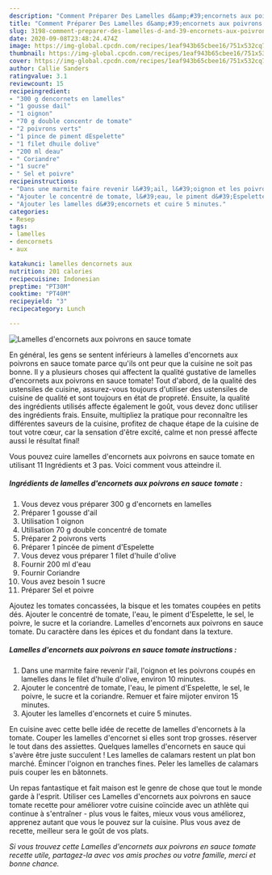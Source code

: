 ```yaml
---
description: "Comment Préparer Des Lamelles d&amp;#39;encornets aux poivrons en sauce tomate"
title: "Comment Préparer Des Lamelles d&amp;#39;encornets aux poivrons en sauce tomate"
slug: 3198-comment-preparer-des-lamelles-d-and-39-encornets-aux-poivrons-en-sauce-tomate
date: 2020-09-08T23:48:24.474Z
image: https://img-global.cpcdn.com/recipes/1eaf943b65cbee16/751x532cq70/lamelles-dencornets-aux-poivrons-en-sauce-tomate-photo-principale-de-la-recette.jpg
thumbnail: https://img-global.cpcdn.com/recipes/1eaf943b65cbee16/751x532cq70/lamelles-dencornets-aux-poivrons-en-sauce-tomate-photo-principale-de-la-recette.jpg
cover: https://img-global.cpcdn.com/recipes/1eaf943b65cbee16/751x532cq70/lamelles-dencornets-aux-poivrons-en-sauce-tomate-photo-principale-de-la-recette.jpg
author: Callie Sanders
ratingvalue: 3.1
reviewcount: 15
recipeingredient:
- "300 g dencornets en lamelles"
- "1 gousse dail"
- "1 oignon"
- "70 g double concentr de tomate"
- "2 poivrons verts"
- "1 pince de piment dEspelette"
- "1 filet dhuile dolive"
- "200 ml deau"
- " Coriandre"
- "1 sucre"
- " Sel et poivre"
recipeinstructions:
- "Dans une marmite faire revenir l&#39;ail, l&#39;oignon et les poivrons coupés en lamelles dans le filet d&#39;huile d&#39;olive, environ 10 minutes."
- "Ajouter le concentré de tomate, l&#39;eau, le piment d&#39;Espelette, le sel, le poivre, le sucre et la coriandre. Remuer et faire mijoter environ 15 minutes."
- "Ajouter les lamelles d&#39;encornets et cuire 5 minutes."
categories:
- Resep
tags:
- lamelles
- dencornets
- aux

katakunci: lamelles dencornets aux 
nutrition: 201 calories
recipecuisine: Indonesian
preptime: "PT30M"
cooktime: "PT40M"
recipeyield: "3"
recipecategory: Lunch

---
```



![Lamelles d&#39;encornets aux poivrons en sauce tomate](https://img-global.cpcdn.com/recipes/1eaf943b65cbee16/751x532cq70/lamelles-dencornets-aux-poivrons-en-sauce-tomate-photo-principale-de-la-recette.jpg)

En général, les gens se sentent inférieurs à lamelles d&#39;encornets aux poivrons en sauce tomate parce qu'ils ont peur que la cuisine ne soit pas bonne. Il y a plusieurs choses qui affectent la qualité gustative de lamelles d&#39;encornets aux poivrons en sauce tomate! Tout d'abord, de la qualité des ustensiles de cuisine, assurez-vous toujours d'utiliser des ustensiles de cuisine de qualité et sont toujours en état de propreté. Ensuite, la qualité des ingrédients utilisés affecte également le goût, vous devez donc utiliser des ingrédients frais. Ensuite, multipliez la pratique pour reconnaître les différentes saveurs de la cuisine, profitez de chaque étape de la cuisine de tout votre cœur, car la sensation d'être excité, calme et non pressé affecte aussi le résultat final!

<!--inarticleads1-->

Vous pouvez cuire lamelles d&#39;encornets aux poivrons en sauce tomate en utilisant 11 Ingrédients et 3 pas. Voici comment vous atteindre il.

##### Ingrédients de lamelles d&#39;encornets aux poivrons en sauce tomate :

1. Vous devez vous préparer 300 g d&#39;encornets en lamelles
1. Préparer 1 gousse d&#39;ail
1. Utilisation 1 oignon
1. Utilisation 70 g double concentré de tomate
1. Préparer 2 poivrons verts
1. Préparer 1 pincée de piment d&#39;Espelette
1. Vous devez vous préparer 1 filet d&#39;huile d&#39;olive
1. Fournir 200 ml d&#39;eau
1. Fournir  Coriandre
1. Vous avez besoin 1 sucre
1. Préparer  Sel et poivre


Ajoutez les tomates concassées, la bisque et les tomates coupées en petits dés. Ajouter le concentré de tomate, l&#39;eau, le piment d&#39;Espelette, le sel, le poivre, le sucre et la coriandre. Lamelles d&#39;encornets aux poivrons en sauce tomate. Du caractère dans les épices et du fondant dans la texture. 

<!--inarticleads2-->

##### Lamelles d&#39;encornets aux poivrons en sauce tomate instructions :

1. Dans une marmite faire revenir l&#39;ail, l&#39;oignon et les poivrons coupés en lamelles dans le filet d&#39;huile d&#39;olive, environ 10 minutes.
1. Ajouter le concentré de tomate, l&#39;eau, le piment d&#39;Espelette, le sel, le poivre, le sucre et la coriandre. Remuer et faire mijoter environ 15 minutes.
1. Ajouter les lamelles d&#39;encornets et cuire 5 minutes.


En cuisine avec cette belle idée de recette de lamelles d&#39;encornets à la tomate. Couper les lamelles d&#39;encornet si elles sont trop grosses. réserver le tout dans des assiettes. Quelques lamelles d&#39;encornets en sauce qui s&#39;avère être juste succulent ! Les lamelles de calamars restent un plat bon marché. Émincer l&#39;oignon en tranches fines. Peler les lamelles de calamars puis couper les en bâtonnets. 

<!--inarticleads1-->

<p>
Un repas fantastique et fait maison est le genre de chose que tout le monde garde à l'esprit. Utiliser ces Lamelles d&#39;encornets aux poivrons en sauce tomate recette pour améliorer votre cuisine coïncide avec un athlète qui continue à s'entraîner - plus vous le faites, mieux vous vous améliorez, apprenez autant que vous le pouvez sur la cuisine. Plus vous avez de recette, meilleur sera le goût de vos plats.
</p>

<p>
<i>Si vous trouvez cette Lamelles d&#39;encornets aux poivrons en sauce tomate recette utile, partagez-la avec vos amis proches ou votre famille, merci et bonne chance.</i>
</p>
